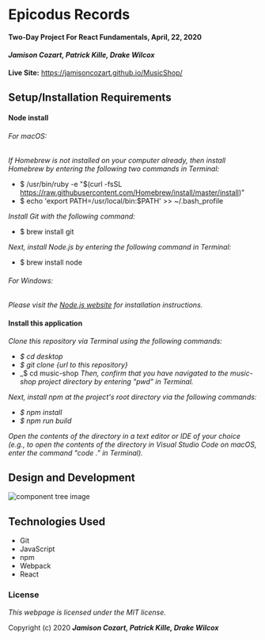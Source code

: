 # Epicodus Records

#### Two-Day Project For React Fundamentals, April, 22, 2020

#### _**Jamison Cozart, Patrick Kille, Drake Wilcox**_

**Live Site:** https://jamisoncozart.github.io/MusicShop/

## Setup/Installation Requirements

#### Node install

###### For macOS:
_If Homebrew is not installed on your computer already, then install Homebrew by entering the following two commands in Terminal:_
* $ /usr/bin/ruby -e "$(curl -fsSL https://raw.githubusercontent.com/Homebrew/install/master/install)"
* $ echo 'export PATH=/usr/local/bin:$PATH' >> ~/.bash_profile

_Install Git with the following command:_
* $ brew install git

_Next, install Node.js by entering the following command in Terminal:_
* $ brew install node

###### For Windows:
_Please visit the [Node.js website](https://nodejs.org/en/download/) for installation instructions._

#### Install this application

_Clone this repository via Terminal using the following commands:_
* _$ cd desktop_
* _$ git clone {url to this repository}_
* _$ cd music-shop
_Then, confirm that you have navigated to the music-shop project directory by entering "pwd" in Terminal._

_Next, install npm at the project's root directory via the following commands:_
* _$ npm install_
* _$ npm run build_

_Open the contents of the directory in a text editor or IDE of your choice (e.g., to open the contents of the directory in Visual Studio Code on macOS, enter the command "code ." in Terminal)._

## Design and Development

![component tree image](https://media.discordapp.net/attachments/702552307853689016/703008049429741571/unknown.png)

## Technologies Used

* Git
* JavaScript
* npm
* Webpack
* React

### License

*This webpage is licensed under the MIT license.*

Copyright (c) 2020 **_Jamison Cozart, Patrick Kille, Drake Wilcox_**
